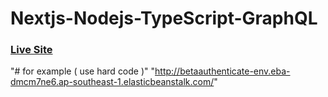 # Nextjs-Nodejs-TypeScript-GraphQL

### [Live Site](http://betaauthenticate-env.eba-dmcm7ne6.ap-southeast-1.elasticbeanstalk.com/)

"# for example ( use hard code )"
"http://betaauthenticate-env.eba-dmcm7ne6.ap-southeast-1.elasticbeanstalk.com/"
